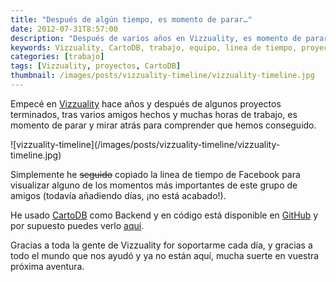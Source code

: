 ```yaml
---
title: "Después de algún tiempo, es momento de parar…"
date: 2012-07-31T8:57:00
description: "Después de varios años en Vizzuality, es momento de parar y ver que hemos conseguido hasta hoy"
keywords: Vizzuality, CartoDB, trabajo, equipo, linea de tiempo, proyectos
categories: [trabajo]
tags: [Vizzuality, proyectos, CartoDB]
thumbnail: /images/posts/vizzuality-timeline/vizzuality-timeline.jpg
---
```


Empecé en [Vizzuality](http://vizzuality.com) hace años y después de algunos proyectos terminados, tras varios amigos hechos y muchas horas de trabajo, es momento de parar y mirar atrás para comprender que hemos conseguido.

![vizzuality-timeline](/images/posts/vizzuality-timeline/vizzuality-
timeline.jpg)

Simplemente he <strike>seguido</strike> copiado la linea de tiempo de Facebook para visualizar alguno de los momentos más importantes de este grupo de amigos (todavía añadiendo días, ¡no está acabado!).

He usado [CartoDB](http://cartodb.com) como Backend y en código está disponible en [GitHub](https://github.com/xavijam/vizzuality-timeline) y por supuesto puedes verlo [aquí](http://xavijam.github.io/vizzuality-timeline).

Gracias a toda la gente de Vizzuality for soportarme cada día, y gracias a todo el mundo que nos ayudó y ya no están aquí, mucha suerte en vuestra próxima aventura.

